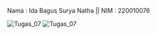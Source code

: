 Nama : Ida Bagus Surya Natha ||
NIM : 220010076

![Tugas_07](https://github.com/user-attachments/assets/f29773d6-5fbb-422f-abc5-5264cbc98cc2)
![Tugas_07](https://github.com/user-attachments/assets/947b846e-4203-495e-99d9-7c6e4f518f4c)
